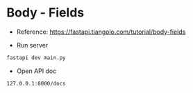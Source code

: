 # Body - Fields

- Reference: https://fastapi.tiangolo.com/tutorial/body-fields

- Run server

```bash
fastapi dev main.py
```

- Open API doc

```bash
127.0.0.1:8000/docs
```
